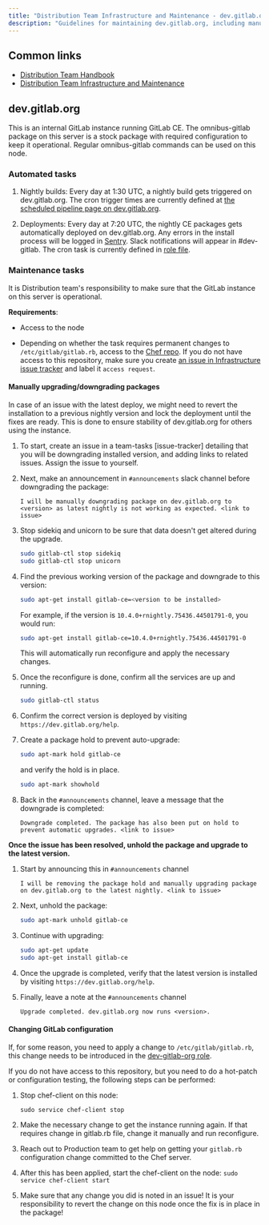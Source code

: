 ```yaml
---
title: "Distribution Team Infrastructure and Maintenance - dev.gitlab.org"
description: "Guidelines for maintaining dev.gitlab.org, including manual package upgrades/downgrades, and GitLab configuration changes."
---
```


## Common links

* [Distribution Team Handbook](/handbook/engineering/infrastructure-platforms/gitlab-delivery/distribution/)
* [Distribution Team Infrastructure and Maintenance](/handbook/engineering/infrastructure-platforms/gitlab-delivery/distribution/maintenance/)

## dev.gitlab.org

This is an internal GitLab instance running GitLab CE. The omnibus-gitlab
package on this server is a stock package with required configuration to keep it
operational.  Regular omnibus-gitlab commands can be used on this node.

### Automated tasks

1. Nightly builds: Every day at 1:30 UTC, a nightly build gets triggered on
   dev.gitlab.org. The cron trigger times are currently defined at
   [the scheduled pipeline page on dev.gitlab.org](https://dev.gitlab.org/gitlab/omnibus-gitlab/pipeline_schedules).

1. Deployments: Every day at 7:20 UTC, the nightly CE packages gets
   automatically deployed on dev.gitlab.org. Any errors in the install process
   will be logged in [Sentry](https://sentry.gitlab.net/gitlab/devgitlaborg/).
   Slack notifications will appear in #dev-gitlab. The cron task is currently
   defined in [role file](https://gitlab.com/gitlab-com/gl-infra/chef-repo/-/blob/master/roles/dev-gitlab-org.json#L304-319).

### Maintenance tasks

It is Distribution team's responsibility to make sure that the GitLab instance
on this server is operational.

**Requirements**:

* Access to the node

* Depending on whether the task requires permanent changes to
  `/etc/gitlab/gitlab.rb`, access to the [Chef repo](https://gitlab.com/gitlab-com/gl-infra/chef-repo/).
  If you do not have access to this repository, make sure you create
  [an issue in Infrastructure issue tracker](https://gitlab.com/gitlab-com/gl-infra/infrastructure/issues/new?issue%5Bassignee_id%5D=&issue%5Bmilestone_id%5D=)
  and label it `access request`.

#### Manually upgrading/downgrading packages

In case of an issue with the latest deploy, we might need to revert the
installation to a previous nightly version and lock the deployment until the
fixes are ready. This is done to ensure stability of dev.gitlab.org for others
using the instance.

1. To start, create an issue in a team-tasks [issue-tracker] detailing that you
   will be downgrading installed version, and adding links to related issues.
   Assign the issue to yourself.

1. Next, make an announcement in `#announcements` slack channel before
   downgrading the package:

    ```text
    I will be manually downgrading package on dev.gitlab.org to <version> as latest nightly is not working as expected. <link to issue>
    ```

1. Stop sidekiq and unicorn to be sure that data doesn't get altered during the
   upgrade.

    ```bash
    sudo gitlab-ctl stop sidekiq
    sudo gitlab-ctl stop unicorn
    ```

1. Find the previous working version of the package and downgrade to this
   version:

    ```bash
    sudo apt-get install gitlab-ce=<version to be installed>
    ```

    For example, if the version is `10.4.0+rnightly.75436.44501791-0`, you would
    run:

    ```bash
    sudo apt-get install gitlab-ce=10.4.0+rnightly.75436.44501791-0
    ```

    This will automatically run reconfigure and apply the necessary changes.

1. Once the reconfigure is done, confirm all the services are up and running.

    ```bash
    sudo gitlab-ctl status
    ```

1. Confirm the correct version is deployed by visiting
   `https://dev.gitlab.org/help`.

1. Create a package hold to prevent auto-upgrade:

    ```bash
    sudo apt-mark hold gitlab-ce
    ```

    and verify the hold is in place.

    ```bash
    sudo apt-mark showhold
    ```

1. Back in the `#announcements` channel, leave a message that the downgrade is
   completed:

    ```text
    Downgrade completed. The package has also been put on hold to prevent automatic upgrades. <link to issue>
    ```

**Once the issue has been resolved, unhold the package and upgrade to the latest
version.**

1. Start by announcing this in `#announcements` channel

    ```text
    I will be removing the package hold and manually upgrading package on dev.gitlab.org to the latest nightly. <link to issue>
    ```

1. Next, unhold the package:

    ```bash
    sudo apt-mark unhold gitlab-ce
    ```

1. Continue with upgrading:

    ```bash
    sudo apt-get update
    sudo apt-get install gitlab-ce
    ```

1. Once the upgrade is completed, verify that the latest version is installed
   by visiting `https://dev.gitlab.org/help`.

1. Finally, leave a note at the `#announcements` channel

    ```console
    Upgrade completed. dev.gitlab.org now runs <version>.
    ```

#### Changing GitLab configuration

If, for some reason, you need to apply a change to `/etc/gitlab/gitlab.rb`, this
change needs to be introduced in the
[dev-gitlab-org role](https://dev.gitlab.org/cookbooks/chef-repo/blob/fa6131d9d06299940a72c51cf60ea62c54fe3461/job-families/dev-gitlab-org.json).

If you do not have access to this repository, but you need to do a hot-patch or
configuration testing, the following steps can be performed:

1. Stop chef-client on this node:

    ```console
    sudo service chef-client stop
    ```

1. Make the necessary change to get the instance running again. If that requires
   change in gitlab.rb file, change it manually and run reconfigure.

1. Reach out to Production team to get help on getting your `gitlab.rb`
   configuration change committed to the Chef server.

1. After this has been applied, start the chef-client on the node: `sudo service
   chef-client start`

1. Make sure that any change you did is noted in an issue! It is your
   responsibility to revert the change on this node once the fix is in place in
   the package!
